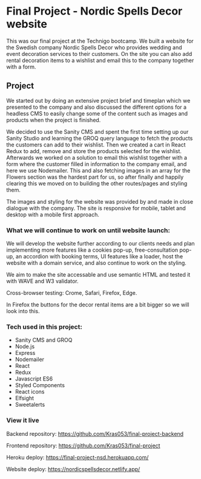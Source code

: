 # Final Project - Nordic Spells Decor website

This was our final project at the Technigo bootcamp. We built a website for the Swedish company Nordic Spells Decor who provides wedding and event decoration services to their customers. 
On the site you can also add rental decoration items to a wishlist and email this to the company together with a form.  

## Project

We started out by doing an extensive project brief and timeplan which we presented to the company and also discussed the different options for a headless CMS to easily change some of the content such as images and products when the project is finished. 

We decided to use the Sanity CMS and spent the first time setting up our Sanity Studio and learning the GROQ query language to fetch the products the customers can add to their wishlist.
Then we created a cart in React Redux to add, remove and store the products selected for the wishlist.
Afterwards we worked on a solution to email this wishlist together with a form where the customer filled in information to the company email, and here we use Nodemailer. 
This and also fetching images in an array for the Flowers section was the hardest part for us, so after finally and happily clearing this we moved on to building the other routes/pages and styling them.  

The images and styling for the website was provided by and made in close dialogue with the company.
The site is responsive for mobile, tablet and desktop with a mobile first approach. 

### What we will continue to work on until website launch:

We will develop the website further according to our clients needs and plan implementing more features like a cookies pop-up, free-consultation pop-up, an accordion with booking terms, UI features like a loader, host the website with a domain service, and also continue to work on the styling. 

We aim to make the site accessable and use semantic HTML and tested it with WAVE and W3 validator.

Cross-browser testing: Crome, Safari, Firefox, Edge.

In Firefox the buttons for the decor rental items are a bit bigger so we will look into this. 

### Tech used in this project:

- Sanity CMS and GROQ
- Node.js
- Express
- Nodemailer
- React
- Redux
- Javascript ES6
- Styled Components 
- React icons
- Elfsight
- Sweetalerts

### View it live

Backend repository: https://github.com/Kras053/final-project-backend

Frontend repository: https://github.com/Kras053/final-project

Heroku deploy: https://final-project-nsd.herokuapp.com/

Website deploy: https://nordicspellsdecor.netlify.app/

